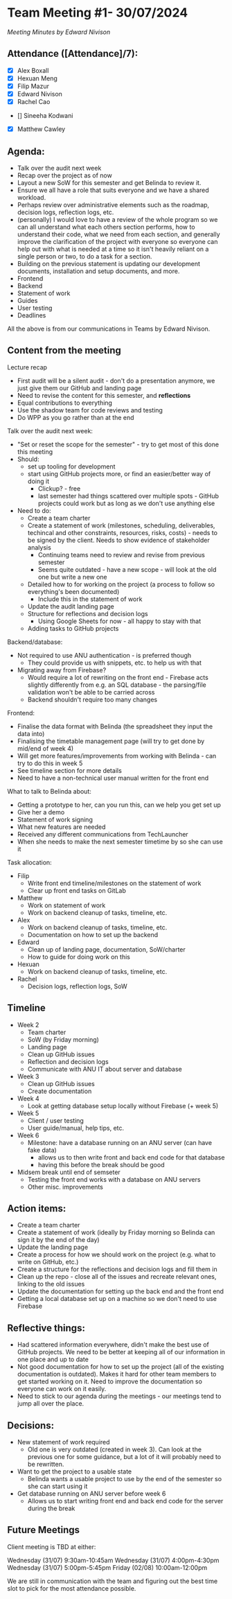 # Team Meeting #1- 30/07/2024

*Meeting Minutes by Edward Nivison*

## Attendance ([Attendance]/7):

- [X] Alex Boxall
- [X] Hexuan Meng
- [X] Filip Mazur
- [X] Edward Nivison
- [X] Rachel Cao
- [] Sineeha Kodwani
- [X] Matthew Cawley

## Agenda:

- Talk over the audit next week
- Recap over the project as of now
- Layout a new SoW for this semester and get Belinda to review it.
- Ensure we all have a role that suits everyone and we have a shared workload.
- Perhaps review over administrative elements such as the roadmap, decision logs, reflection logs, etc.
- (personally) I would love to have a review of the whole program so we can all understand what each others section performs, how to understand their code, what we need from each section, and generally improve the clarification of the project with everyone so everyone can help out with what is needed at a time so it isn't heavily reliant on a single person or two, to do a task for a section.
- Building on the previous statement is updating our development documents, installation and setup documents, and more.
- Frontend
- Backend
- Statement of work
- Guides
- User testing
- Deadlines

All the above is from our communications in Teams by Edward Nivison.

## Content from the meeting

Lecture recap
  - First audit will be a silent audit - don't do a presentation anymore, we just give them our GitHub and landing page
  - Need to revise the content for this semester, and **reflections**
  - Equal contributions to everything
  - Use the shadow team for code reviews and testing
  - Do WPP as you go rather than at the end

Talk over the audit next week:
  - "Set or reset the scope for the semester" - try to get most of this done this meeting
  - Should:
    - set up tooling for development
    - start using GitHub projects more, or find an easier/better way of doing it
      - Clickup? - free
      - last semester had things scattered over multiple spots - GitHub projects could work but as long as we don't use anything else
  - Need to do:
    - Create a team charter
    - Create a statement of work (milestones, scheduling, deliverables, techincal and other constraints, resources, risks, costs) - needs to be signed by the client. Needs to show evidence of stakeholder analysis
      - Continuing teams need to review and revise from previous semester
      - Seems quite outdated - have a new scope - will look at the old one but write a new one
    - Detailed how to for working on the project (a process to follow so everything's been documented)
      - Include this in the statement of work
    - Update the audit landing page
    - Structure for reflections and decision logs
      - Using Google Sheets for now - all happy to stay with that
    - Adding tasks to GitHub projects

Backend/database:
  - Not required to use ANU authentication - is preferred though
    - They could provide us with snippets, etc. to help us with that
  - Migrating away from Firebase?
    - Would require a lot of rewriting on the front end - Firebase acts slightly differently from e.g. an SQL database - the parsing/file validation won't be able to be carried across
    - Backend shouldn't require too many changes

Frontend:
  - Finalise the data format with Belinda (the spreadsheet they input the data into)
  - Finalising the timetable management page (will try to get done by mid/end of week 4)
  - Will get more features/improvements from working with Belinda - can try to do this in week 5
  - See timeline section for more details
  - Need to have a non-technical user manual written for the front end

What to talk to Belinda about:
  - Getting a prototype to her, can you run this, can we help you get set up
  - Give her a demo
  - Statement of work signing
  - What new features are needed
  - Received any different communications from TechLauncher
  - When she needs to make the next semester timetime by so she can use it

Task allocation:
  - Filip
    - Write front end timeline/milestones on the statement of work
    - Clear up front end tasks on GitLab
 - Matthew
    - Work on statement of work
    - Work on backend cleanup of tasks, timeline, etc.
 - Alex
    - Work on backend cleanup of tasks, timeline, etc.
    - Documentation on how to set up the backend 
 - Edward
    - Clean up of landing page, documentation, SoW/charter
    - How to guide for doing work on this
 - Hexuan
    - Work on backend cleanup of tasks, timeline, etc.
 - Rachel
    - Decision logs, reflection logs, SoW

## Timeline
  - Week 2
    - Team charter
    - SoW (by Friday morning)
    - Landing page
    - Clean up GitHub issues
    - Reflection and decision logs
    - Communicate with ANU IT about server and database
  - Week 3
    - Clean up GitHub issues
    - Create documentation
  - Week 4
    - Look at getting database setup locally without Firebase (+ week 5)
  - Week 5
    - Client / user testing
    - User guide/manual, help tips, etc.
  - Week 6
    - Milestone: have a database running on an ANU server (can have fake data)
      - allows us to then write front and back end code for that database
      - having this before the break should be good
  - Midsem break until end of semseter
    - Testing the front end works with a database on ANU servers
    - Other misc. improvements

## Action items:
  - Create a team charter
  - Create a statement of work (ideally by Friday morning so Belinda can sign it by the end of the day)
  - Update the landing page
  - Create a process for how we should work on the project (e.g. what to write on GitHub, etc.)
  - Create a structure for the reflections and decision logs and fill them in
  - Clean up the repo - close all of the issues and recreate relevant ones, linking to the old issues
  - Update the documentation for setting up the back end and the front end
  - Getting a local database set up on a machine so we don't need to use Firebase

## Reflective things:
  - Had scattered information everywhere, didn't make the best use of GitHub projects. We need to be better at keeping all of our information in one place and up to date
  - Not good documentation for how to set up the project (all of the existing documentation is outdated). Makes it hard for other team members to get started working on it. Need to improve the documentation so everyone can work on it easily.
  - Need to stick to our agenda during the meetings - our meetings tend to jump all over the place. 

## Decisions:
  - New statement of work required
    - Old one is very outdated (created in week 3). Can look at the previous one for some guidance, but a lot of it will probably need to be rewritten.
  - Want to get the project to a usable state
    - Belinda wants a usable project to use by the end of the semester so she can start using it
  - Get database running on ANU server before week 6
    - Allows us to start writing front end and back end code for the server during the break
    
## Future Meetings

Client meeting is TBD at either:

Wednesday (31/07) 9:30am-10:45am
Wednesday (31/07) 4:00pm-4:30pm
Wednesday (31/07) 5:00pm-5:45pm
Friday (02/08) 10:00am-12:00pm

We are still in communication with the team and figuring out the best time slot to pick for the most attendance possible.
